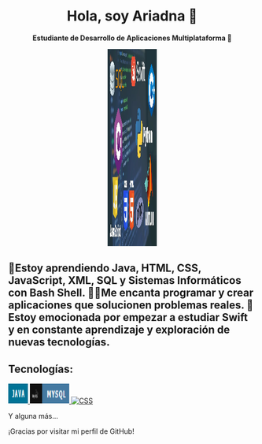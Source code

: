 <h1 align="center">Hola, soy Ariadna 👋</h1>

<p align="center">
  <strong>Estudiante de Desarrollo de Aplicaciones Multiplataforma 🚀</strong>
</p>

<p align="center">
  <img src="https://raw.githubusercontent.com/Ariadnaa20/Ariadnaa20/main/lenguaje_portada%20(1).webp" alt="Tecnologías" width="100" height="400">
</p>

<h2 align="left">
  🌱Estoy aprendiendo Java, HTML, CSS, JavaScript, XML, SQL y Sistemas Informáticos con Bash Shell.
  👩‍💻Me encanta programar y crear aplicaciones que solucionen problemas reales. 
  🚀Estoy emocionada por empezar a estudiar Swift y en constante aprendizaje y exploración de nuevas tecnologías.
</h2>

<h2 align="left">Tecnologías:</h2>

<p align="left">
  <!-- Enlace a tu repositorio de Java o perfil de Java -->
  <a href="URL_DEL_REPOSITORIO_JAVA">
    <img src="java.png" alt="Java" width="40" height="40"/>
  </a>
  <!-- Repite el proceso para cada tecnología -->
  <a href="https://github.com/Ariadnaa20/BASE-DE-DADES.git">
    <img src="sql.png" alt="HTML" width="80" height="40"/>
  </a>
  <a href="URL_DEL_REPOSITORIO_CSS">
    <img src="URL_DE_LA_IMAGEN_CSS" alt="CSS" width="40" height="40"/>
  </a>
  <!-- ...y así con el resto de tecnologías -->
</p>

<p align="left">Y alguna más...</p>

<p align="left">¡Gracias por visitar mi perfil de GitHub!</p>



